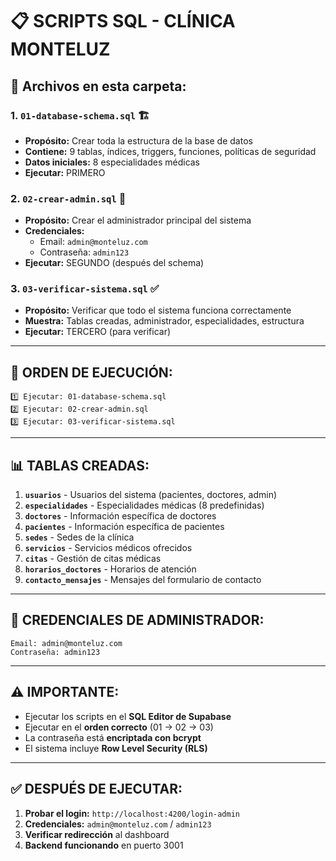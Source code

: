 # 📋 SCRIPTS SQL - CLÍNICA MONTELUZ

## 📁 Archivos en esta carpeta:

### 1. `01-database-schema.sql` 🏗️
- **Propósito:** Crear toda la estructura de la base de datos
- **Contiene:** 9 tablas, índices, triggers, funciones, políticas de seguridad
- **Datos iniciales:** 8 especialidades médicas
- **Ejecutar:** PRIMERO

### 2. `02-crear-admin.sql` 👑
- **Propósito:** Crear el administrador principal del sistema
- **Credenciales:** 
  - Email: `admin@monteluz.com`
  - Contraseña: `admin123`
- **Ejecutar:** SEGUNDO (después del schema)

### 3. `03-verificar-sistema.sql` ✅
- **Propósito:** Verificar que todo el sistema funciona correctamente
- **Muestra:** Tablas creadas, administrador, especialidades, estructura
- **Ejecutar:** TERCERO (para verificar)

---

## 🚀 ORDEN DE EJECUCIÓN:

```
1️⃣ Ejecutar: 01-database-schema.sql
2️⃣ Ejecutar: 02-crear-admin.sql  
3️⃣ Ejecutar: 03-verificar-sistema.sql
```

---

## 📊 TABLAS CREADAS:

1. **`usuarios`** - Usuarios del sistema (pacientes, doctores, admin)
2. **`especialidades`** - Especialidades médicas (8 predefinidas)
3. **`doctores`** - Información específica de doctores
4. **`pacientes`** - Información específica de pacientes
5. **`sedes`** - Sedes de la clínica
6. **`servicios`** - Servicios médicos ofrecidos
7. **`citas`** - Gestión de citas médicas
8. **`horarios_doctores`** - Horarios de atención
9. **`contacto_mensajes`** - Mensajes del formulario de contacto

---

## 🔐 CREDENCIALES DE ADMINISTRADOR:

```
Email: admin@monteluz.com
Contraseña: admin123
```

---

## ⚠️ IMPORTANTE:

- Ejecutar los scripts en el **SQL Editor de Supabase**
- Ejecutar en el **orden correcto** (01 → 02 → 03)
- La contraseña está **encriptada con bcrypt**
- El sistema incluye **Row Level Security (RLS)**

---

## ✅ DESPUÉS DE EJECUTAR:

1. **Probar el login:** `http://localhost:4200/login-admin`
2. **Credenciales:** `admin@monteluz.com` / `admin123`
3. **Verificar redirección** al dashboard
4. **Backend funcionando** en puerto 3001
